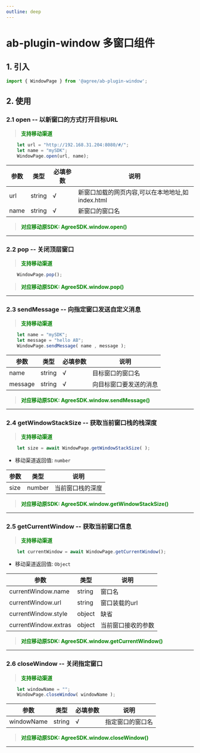 ```yaml
---
outline: deep
---
```

# ab-plugin-window 多窗口组件

## 1. 引入

```js
import { WindowPage } from '@agree/ab-plugin-window';
```

## 2. 使用

###  2.1 open -- 以新窗口的方式打开目标URL

> <font color ='green' style="font-weight:bold">支持移动渠道</font>

```js
    let url = "http://192.168.31.204:8080/#/";
    let name = "mySDK";
    WindowPage.open(url, name);
```

| 参数    | 类型   | 必填参数 |说明    |
| ------- | ------ | ---|------------------ |
| url     | string | √  | 新窗口加载的网页内容,可以在本地地址,如index.html |
| name    | string | √   | 新窗口的窗口名       |

> <font color ='green' style="font-weight:bold">对应移动原SDK: AgreeSDK.window.open()</font>

-------------------------------------------------
###  2.2 pop -- 关闭顶层窗口

> <font color ='green' style="font-weight:bold">支持移动渠道</font>

```js
    WindowPage.pop();
```

> <font color ='green' style="font-weight:bold">对应移动原SDK: AgreeSDK.window.pop()</font>
-------------------------------------------------------
###  2.3 sendMessage -- 向指定窗口发送自定义消息

> <font color ='green' style="font-weight:bold">支持移动渠道</font>

```js
    let name = "mySDK"; 
    let message = "hello AB"; 
    WindowPage.sendMessage( name , message );
```

| 参数    | 类型   | 必填参数 |说明    |
| ------- | ------ | ---|------------------ |
| name    | string | √   | 目标窗口的窗口名    |
| message | string | √  | 向目标窗口要发送的消息 |

> <font color ='green' style="font-weight:bold">对应移动原SDK: AgreeSDK.window.sendMessage()</font>

-------------------------------------------------------
###  2.4 getWindowStackSize -- 获取当前窗口栈的栈深度

> <font color ='green' style="font-weight:bold">支持移动渠道</font>

```js
    let size = await WindowPage.getWindowStackSize( );
```

- 移动渠道返回值: `number`

| 参数    | 类型   | 说明    |
| ------- | ------ |------------------ |
| size | number | 当前窗口栈的深度 |


> <font color ='green' style="font-weight:bold">对应移动原SDK: AgreeSDK.window.getWindowStackSize()</font>

-------------------------------------------------------

###  2.5 getCurrentWindow -- 获取当前窗口信息

> <font color ='green' style="font-weight:bold">支持移动渠道</font>

```js
    let currentWindow = await WindowPage.getCurrentWindow();
```

- 移动渠道返回值: `Object`

| 参数    | 类型   | 说明    |
| ------- | ------ |------------------ |
| currentWindow.name | string | 窗口名 |
| currentWindow.url | string | 窗口装载的url |
| currentWindow.style | object | 缺省 |
| currentWindow.extras | object | 当前窗口接收的参数 |

> <font color ='green' style="font-weight:bold">对应移动原SDK: AgreeSDK.window.getCurrentWindow()</font>

-------------------------------------------------------

###  2.6 closeWindow -- 关闭指定窗口

> <font color ='green' style="font-weight:bold">支持移动渠道</font>

```js
    let windowName = "";
    WindowPage.closeWindow( windowName );
```

| 参数    | 类型   | 必填参数 |说明    |
| ------- | ------ | ---|------------------ |
| windowName    | string | √   | 指定窗口的窗口名    |

> <font color ='green' style="font-weight:bold">对应移动原SDK: AgreeSDK.window.closeWindow()</font>

-------------------------------------------------------